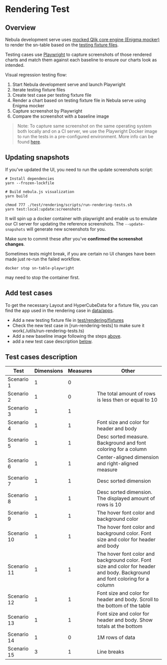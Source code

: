 # Rendering Test

## Overview

Nebula development serve uses [mocked Qlik core engine (Enigma mocker)](https://github.com/qlik-oss/nebula.js/blob/master/apis/enigma-mocker/README.md) to render the sn-table based on the [testing fixture files](https://github.com/qlik-oss/nebula.js/tree/master/commands/serve/docs).

Testing cases use [Playwright](https://playwright.dev/) to capture screenshots of those rendered charts and match them against each baseline to ensure our charts look as intended.

Visual regression testing flow:

1. Start Nebula development serve and launch Playwright
2. Iterate testing fixture files
3. Create test case per testing fixture file
4. Render a chart based on testing fixture file in Nebula serve using Enigma mocker
5. Capture screenshot by Playwright
6. Compare the screenshot with a baseline image

> Note: To capture same screenshot on the same operating system both locally and on a CI server, we use the Playwright Docker image to run the tests in a pre-configured environment. More info can be found [here](https://playwright.dev/docs/docker).

## Updating snapshots

If you've updated the UI, you need to run the update screenshots script:

    # Install dependencies
    yarn --frozen-lockfile

    # Build nebula.js visualization
    yarn build

    chmod 777 ./test/rendering/scripts/run-rendering-tests.sh
    yarn test:local:update:screenshots

It will spin up a docker container with playwright and enable us to emulate our CI server for updating the reference screenshots. The `--update-snapshots` will generate new screenshots for you.

Make sure to commit these after you've **confirmed the screenshot changes**.

Sometimes tests might break, if you are certain no UI changes have been made just re-run the failed workflow.

    docker stop sn-table-playwright

may need to stop the container first.

## Add test cases

To get the necessary Layout and HyperCubeData for a fixture file, you can find the app used in the rendering case in [data/apps](../../data/apps).

- Add a new testing fixture file in [test/rendering/fixtures](./__fixtures__)
- Check the new test case in [run-rendering-tests] to make sure it work(./utils/run-rendering-tests.ts)
- Add a new baseline image following the steps [above](#updating-snapshots).
- add a new test case description [below](#test-cases-description).

## Test cases description

| Test        | Dimensions | Measures | Other                                                                                                                         |
| ----------- | ---------- | -------- | ----------------------------------------------------------------------------------------------------------------------------- |
| Scenario 1  | 1          | 0        |                                                                                                                               |
| Scenario 2  | 1          | 0        | The total amount of rows is less then or equal to 10                                                                          |
| Scenario 3  | 1          | 1        |                                                                                                                               |
| Scenario 4  | 1          | 1        | Font size and color for header and body                                                                                       |
| Scenario 5  | 1          | 1        | Desc sorted measure. Background and font coloring for a column                                                                |
| Scenario 6  | 1          | 1        | Center-aligned dimension and right-aligned measure                                                                            |
| Scenario 7  | 1          | 1        | Desc sorted dimension                                                                                                         |
| Scenario 8  | 1          | 1        | Desc sorted dimension. The displayed amount of rows is 10                                                                     |
| Scenario 9  | 1          | 1        | The hover font color and background color                                                                                     |
| Scenario 10 | 1          | 1        | The hover font color and background color. Font size and color for header and body                                            |
| Scenario 11 | 1          | 1        | The hover font color and background color. Font size and color for header and body. Background and font coloring for a column |
| Scenario 12 | 1          | 1        | Font size and color for header and body. Scroll to the bottom of the table                                                    |
| Scenario 13 | 1          | 1        | Font size and color for header and body. Show totals at the bottom                                                            |
| Scenario 14 | 1          | 0        | 1M rows of data                                                                                                               |
| Scenario 15 | 3          | 1        | Line breaks                                                                                                                   |
